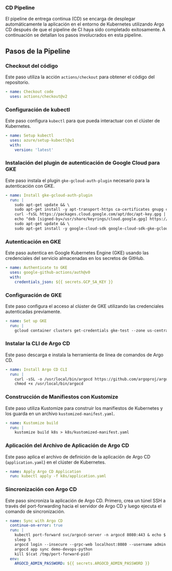### CD Pipeline

El pipeline de entrega continua (CD) se encarga de desplegar automáticamente la aplicación en el entorno de Kubernetes utilizando Argo CD después de que el pipeline de CI haya sido completado exitosamente. A continuación se detallan los pasos involucrados en esta pipeline.

## Pasos de la Pipeline

### Checkout del código

Este paso utiliza la acción `actions/checkout` para obtener el código del repositorio.

```yaml
- name: Checkout code
  uses: actions/checkout@v2
```

### Configuración de kubectl

Este paso configura `kubectl` para que pueda interactuar con el clúster de Kubernetes.

```yaml
- name: Setup kubectl
  uses: azure/setup-kubectl@v1
  with:
    version: 'latest'
```

### Instalación del plugin de autenticación de Google Cloud para GKE

Este paso instala el plugin `gke-gcloud-auth-plugin` necesario para la autenticación con GKE.

```yaml
- name: Install gke-gcloud-auth-plugin
  run: |
    sudo apt-get update && \
    sudo apt-get install -y apt-transport-https ca-certificates gnupg curl && \
    curl -fsSL https://packages.cloud.google.com/apt/doc/apt-key.gpg | gpg --dearmor -o /usr/share/keyrings/cloud.google.gpg && \
    echo "deb [signed-by=/usr/share/keyrings/cloud.google.gpg] https://packages.cloud.google.com/apt cloud-sdk main" | sudo tee -a /etc/apt/sources.list.d/google-cloud-sdk.list && \
    sudo apt-get update && \
    sudo apt-get install -y google-cloud-sdk google-cloud-sdk-gke-gcloud-auth-plugin kubectl
```
### Autenticación en GKE

Este paso autentica en Google Kubernetes Engine (GKE) usando las credenciales del servicio almacenadas en los secretos de GitHub.

```yaml
- name: Authenticate to GKE
  uses: google-github-actions/auth@v0
  with:
    credentials_json: ${{ secrets.GCP_SA_KEY }}
```

### Configuración de GKE

Este paso configura el acceso al clúster de GKE utilizando las credenciales autenticadas previamente.

```yaml
- name: Set up GKE
  run: |
    gcloud container clusters get-credentials gke-test --zone us-central1-a --project gcp-certification-pnal
```

### Instalar la CLI de Argo CD

Este paso descarga e instala la herramienta de línea de comandos de Argo CD.

```yaml
- name: Install Argo CD CLI
  run: |
    curl -sSL -o /usr/local/bin/argocd https://github.com/argoproj/argo-cd/releases/latest/download/argocd-linux-amd64
    chmod +x /usr/local/bin/argocd
```

### Construcción de Manifiestos con Kustomize

Este paso utiliza Kustomize para construir los manifiestos de Kubernetes y los guarda en un archivo `kustomized-manifest.yaml`.

```yaml
- name: Kustomize build
  run: |
    kustomize build k8s > k8s/kustomized-manifest.yaml
```

### Aplicación del Archivo de Aplicación de Argo CD

Este paso aplica el archivo de definición de la aplicación de Argo CD (`application.yaml`) en el clúster de Kubernetes.

```yaml
- name: Apply Argo CD Application
  run: kubectl apply -f k8s/application.yaml
```

### Sincronización con Argo CD

Este paso sincroniza la aplicación de Argo CD. Primero, crea un túnel SSH a través del port-forwarding hacia el servidor de Argo CD y luego ejecuta el comando de sincronización.

```yaml
- name: Sync with Argo CD
  continue-on-error: true
  run: |
    kubectl port-forward svc/argocd-server -n argocd 8080:443 & echo $! > /tmp/port-forward-pid
    sleep 5
    argocd login --insecure --grpc-web localhost:8080 --username admin --password $ARGOCD_ADMIN_PASSWORD
    argocd app sync demo-devops-python
    kill $(cat /tmp/port-forward-pid)
  env:
    ARGOCD_ADMIN_PASSWORD: ${{ secrets.ARGOCD_ADMIN_PASSWORD }}
```

